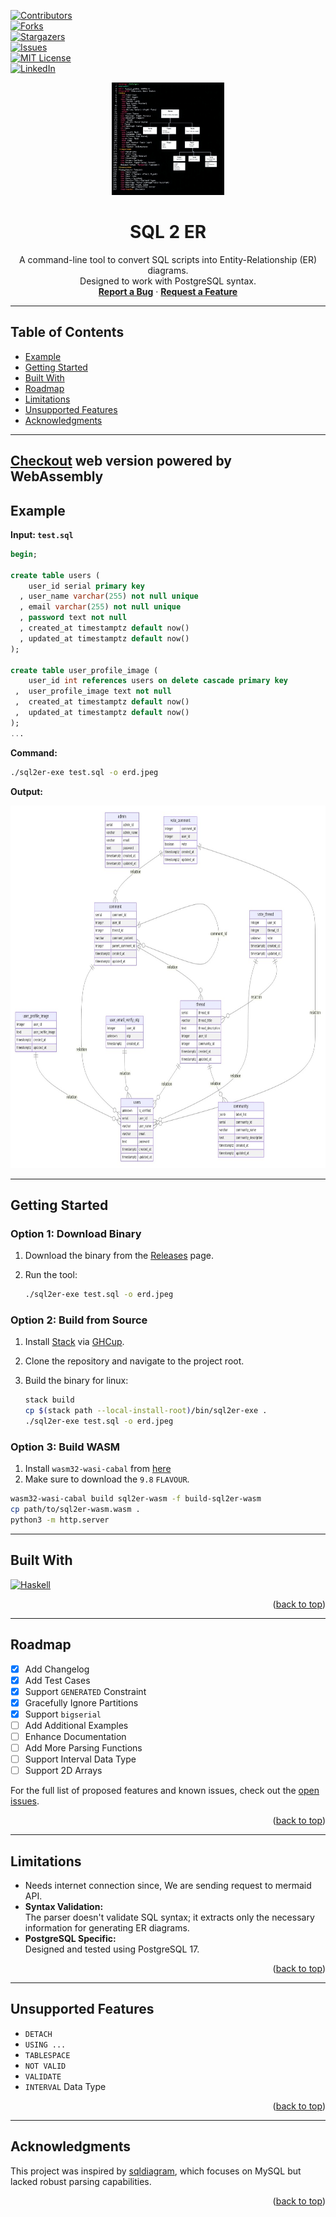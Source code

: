 [![Contributors][contributors-shield]][contributors-url]  
[![Forks][forks-shield]][forks-url]  
[![Stargazers][stars-shield]][stars-url]  
[![Issues][issues-shield]][issues-url]  
[![MIT License][license-shield]][license-url]  
[![LinkedIn][linkedin-shield]][linkedin-url]  

<!-- PROJECT LOGO -->
<div align="center" id="readme-top">
  <a href="https://github.com/tusharad/sql2er">
    <img src="example/logo.jpeg" alt="Logo" width="180" height="180">
  </a>

  <h1 align="center">SQL 2 ER</h1>

  <p align="center">
    A command-line tool to convert SQL scripts into Entity-Relationship (ER) diagrams.
    <br>
    Designed to work with PostgreSQL syntax.
    <br>
    <a href="https://github.com/tusharad/sql2er/issues/new?labels=bug&template=bug-report---.md"><strong>Report a Bug</strong></a>
    ·
    <a href="https://github.com/tusharad/sql2er/issues/new?labels=enhancement&template=feature-request---.md"><strong>Request a Feature</strong></a>
  </p>
</div>

---

## Table of Contents

- [Example](#example)  
- [Getting Started](#getting-started)  
- [Built With](#built-with)  
- [Roadmap](#roadmap)  
- [Limitations](#limitations)  
- [Unsupported Features](#unsupported-features)  
- [Acknowledgments](#acknowledgments)

---
## [Checkout](https://tusharad.github.io/sql2er/) web version powered by WebAssembly


## Example

**Input: `test.sql`**

```sql
begin;

create table users (
	user_id serial primary key
  , user_name varchar(255) not null unique
  , email varchar(255) not null unique
  , password text not null
  , created_at timestamptz default now()
  , updated_at timestamptz default now()
);

create table user_profile_image (
	user_id int references users on delete cascade primary key
 ,  user_profile_image text not null
 ,  created_at timestamptz default now()
 ,  updated_at timestamptz default now()
);
...
```

**Command:**

```bash
./sql2er-exe test.sql -o erd.jpeg
```

**Output:**

<img src="example/erd.jpeg" alt="ER Diagram" width="100%" height="580">

---

## Getting Started

### Option 1: Download Binary

1. Download the binary from the [Releases](https://github.com/tusharad/sql2er/releases) page.
2. Run the tool:

    ```bash
    ./sql2er-exe test.sql -o erd.jpeg
    ```

### Option 2: Build from Source

1. Install [Stack](https://docs.haskellstack.org/en/stable/) via [GHCup](https://www.haskell.org/ghcup/).
2. Clone the repository and navigate to the project root.
3. Build the binary for linux:

    ```bash
    stack build
    cp $(stack path --local-install-root)/bin/sql2er-exe .
    ./sql2er-exe test.sql -o erd.jpeg
    ```

### Option 3: Build WASM

1. Install `wasm32-wasi-cabal` from [here](https://gitlab.haskell.org/ghc/ghc-wasm-meta)
2. Make sure to download the `9.8` `FLAVOUR`.

```bash
wasm32-wasi-cabal build sql2er-wasm -f build-sql2er-wasm
cp path/to/sql2er-wasm.wasm .
python3 -m http.server
```

---

## Built With

[![Haskell][Haskell]][Haskell-url]

<p align="right">(<a href="#readme-top">back to top</a>)</p>

---

## Roadmap

- [x] Add Changelog  
- [x] Add Test Cases  
- [x] Support `GENERATED` Constraint  
- [x] Gracefully Ignore Partitions  
- [x] Support `bigserial`  
- [ ] Add Additional Examples  
- [ ] Enhance Documentation  
- [ ] Add More Parsing Functions  
- [ ] Support Interval Data Type  
- [ ] Support 2D Arrays  

For the full list of proposed features and known issues, check out the [open issues](https://github.com/tusharad/sql2er/issues).

<p align="right">(<a href="#readme-top">back to top</a>)</p>

---

## Limitations

- Needs internet connection since, We are sending request to mermaid API.
- **Syntax Validation:**  
  The parser doesn't validate SQL syntax; it extracts only the necessary information for generating ER diagrams.  
- **PostgreSQL Specific:**  
  Designed and tested using PostgreSQL 17.  

<p align="right">(<a href="#readme-top">back to top</a>)</p>

---

## Unsupported Features

- `DETACH`  
- `USING ...`  
- `TABLESPACE`  
- `NOT VALID`  
- `VALIDATE`  
- `INTERVAL` Data Type  

<p align="right">(<a href="#readme-top">back to top</a>)</p>

---

## Acknowledgments

This project was inspired by [sqldiagram](https://github.com/RadhiFadlillah/sqldiagram), which focuses on MySQL but lacked robust parsing capabilities.

<p align="right">(<a href="#readme-top">back to top</a>)</p>

<!-- MARKDOWN LINKS & IMAGES -->
[contributors-shield]: https://img.shields.io/github/contributors/tusharad/sql2er.svg?style=for-the-badge
[contributors-url]: https://github.com/tusharad/sql2er/graphs/contributors
[forks-shield]: https://img.shields.io/github/forks/tusharad/sql2er.svg?style=for-the-badge
[forks-url]: https://github.com/tusharad/sql2er/network/members
[stars-shield]: https://img.shields.io/github/stars/tusharad/sql2er.svg?style=for-the-badge
[stars-url]: https://github.com/tusharad/sql2er/stargazers
[issues-shield]: https://img.shields.io/github/issues/tusharad/sql2er.svg?style=for-the-badge
[issues-url]: https://github.com/tusharad/sql2er/issues
[license-shield]: https://img.shields.io/github/license/tusharad/sql2er.svg?style=for-the-badge
[license-url]: https://github.com/tusharad/sql2er/blob/main/LICENSE.txt
[linkedin-shield]: https://img.shields.io/badge/-LinkedIn-black.svg?style=for-the-badge&logo=linkedin&colorB=555
[linkedin-url]: https://linkedin.com/in/tushar-adhatrao
[Haskell]: https://img.shields.io/badge/Haskell-5e5086?style=for-the-badge&logo=haskell&logoColor=white
[Haskell-url]: https://www.haskell.org/
